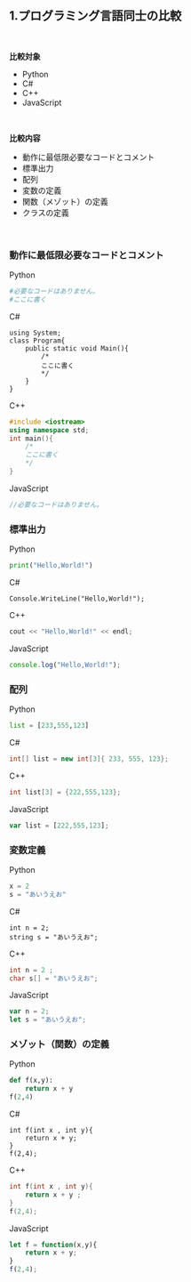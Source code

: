 ## 1.プログラミング言語同士の比較
<br>

**比較対象**
- Python
- C#
- C++
- JavaScript
<br>

**比較内容**
- 動作に最低限必要なコードとコメント
- 標準出力
- 配列
- 変数の定義
- 関数（メゾット）の定義
- クラスの定義
<br>


### 動作に最低限必要なコードとコメント
Python
```Python
#必要なコードはありません。
#ここに書く 
```
C#
```Csharp
using System;
class Program{
    public static void Main(){
        /*
        ここに書く
        */
    }
}
```
C++
```C++
#include <iostream>
using namespace std;
int main(){
    /*
    ここに書く
    */
}
```
JavaScript
```JavaScript
//必要なコードはありません。
```


### 標準出力
Python
``` Python
print("Hello,World!")
```
C#
```Csharp
Console.WriteLine("Hello,World!");
```
C++
```C++
cout << "Hello,World!" << endl;
```
JavaScript
```JavaScript
console.log("Hello,World!");
```


### 配列
Python
```Python
list = [233,555,123]
```
C#
```csharp
int[] list = new int[3]{ 233, 555, 123};
```
C++
```C++
int list[3] = {222,555,123};
```
JavaScript
```JavaScript
var list = [222,555,123];
```


### 変数定義
Python
```Python
x = 2
s = "あいうえお"
```
C#
```Csharp
int n = 2;
string s = "あいうえお";
```
C++
```C++
int n = 2 ;
char s[] = "あいうえお";
```
JavaScript
```JavaScript
var n = 2;  
let s = "あいうえお";
```

### メゾット（関数）の定義
Python
```Python
def f(x,y):
    return x + y
f(2,4)
```
C#
```Csharp
int f(int x , int y){
    return x + y; 
}
f(2,4);
```
C++
```C++
int f(int x , int y){
    return x + y ;
}
f(2,4);
```
JavaScript
```JavaScript
let f = function(x,y){
    return x + y;
}
f(2,4);
```
